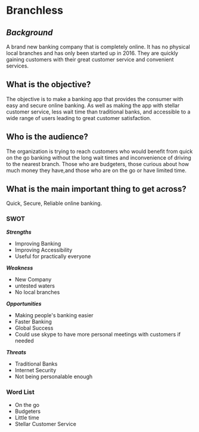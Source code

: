 # Branchless
## _Background_
A brand new banking company that is completely online. It has no physical local branches and has only been started up in 2016. They are quickly gaining customers with their great customer service and convenient services.

## What is the objective?
  The objective is to make a banking app that provides the consumer with easy and secure online banking. As well as making the app with stellar customer service, less wait time than traditional banks, and accessible to a wide range of users leading to great customer satisfaction.

## Who is the audience?
 The organization is trying to reach customers who would benefit from quick on the go banking without the long wait times and inconvenience of driving to the nearest branch. Those who are budgeters, those curious about how much money they have,and those who are on the go or have limited time.

## What is the main important thing to get across?
 Quick, Secure, Reliable online banking.

###  SWOT
_**Strengths**_

* Improving Banking
* Improving Accessibility
* Useful for practically everyone

_**Weakness**_

* New Company
* untested waters
* No local branches

_**Opportunities**_

* Making people's banking easier
* Faster Banking
* Global Success
* Could use skype to have more personal meetings with customers if needed

_**Threats**_

* Traditional Banks
* Internet Security
* Not being personalable enough

### Word List

* On the go
* Budgeters
* Little time
* Stellar Customer Service
